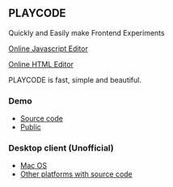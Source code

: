 ## PLAYCODE
Quickly and Easily make Frontend Experiments

[Online Javascript Editor](https://playcode.io/online-javascript-editor/)

[Online HTML Editor](https://playcode.io/online-html-editor)

PLAYCODE is fast, simple and beautiful.

### Demo 
 - [Source code](https://playcode.io/santa?tabs=game.js&output)
 - [Public](http://santa.playcode.io)

### Desktop client (Unofficial)
- [Mac OS](https://github.com/playcode/playcode-desktop/releases)
- [Other platforms with source code](https://github.com/playcode/playcode-desktop)
